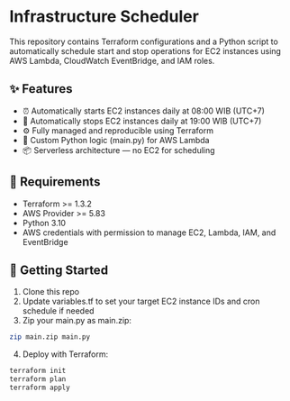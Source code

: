 # Infrastructure Scheduler

This repository contains Terraform configurations and a Python script to automatically schedule start and stop operations for EC2 instances using AWS Lambda, CloudWatch EventBridge, and IAM roles.

## ✨ Features
- ⏰ Automatically starts EC2 instances daily at 08:00 WIB (UTC+7)
- 🛑 Automatically stops EC2 instances daily at 19:00 WIB (UTC+7)
- ⚙️ Fully managed and reproducible using Terraform
- 🐍 Custom Python logic (main.py) for AWS Lambda
- 📦 Serverless architecture — no EC2 for scheduling

## 🧠 Requirements
- Terraform >= 1.3.2
- AWS Provider >= 5.83
- Python 3.10
- AWS credentials with permission to manage EC2, Lambda, IAM, and EventBridge

## 🚀 Getting Started
1. Clone this repo
2. Update variables.tf to set your target EC2 instance IDs and cron schedule if needed
3. Zip your main.py as main.zip:
```bash
zip main.zip main.py
```
4. Deploy with Terraform:
```bash
terraform init
terraform plan
terraform apply
```